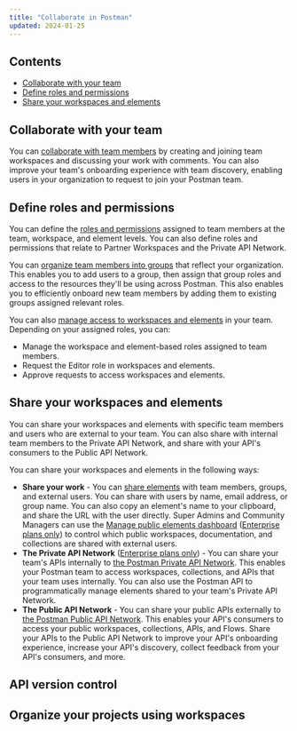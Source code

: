 ```yaml
---
title: "Collaborate in Postman"
updated: 2024-01-25
---
```


<!-- https://www.postman.com/api-platform/api-collaboration/ -->

## Contents

* [Collaborate with your team](#collaborate-with-your-team)
* [Define roles and permissions](#define-roles-and-permissions)
* [Share your workspaces and elements](#share-your-workspaces-and-elements)

## Collaborate with your team

You can [collaborate with team members](/docs/collaborating-in-postman/working-with-your-team/collaboration-overview/) by creating and joining team workspaces and discussing your work with comments. You can also improve your team's onboarding experience with team discovery, enabling users in your organization to request to join your Postman team.

## Define roles and permissions

You can define the [roles and permissions](/docs/collaborating-in-postman/roles-and-permissions/) assigned to team members at the team, workspace, and element levels. You can also define roles and permissions that relate to Partner Workspaces and the Private API Network.

You can [organize team members into groups](/docs/collaborating-in-postman/user-groups/) that reflect your organization. This enables you to add users to a group, then assign that group roles and access to the resources they'll be using across Postman. This also enables you to efficiently onboard new team members by adding them to existing groups assigned relevant roles.

You can also [manage access to workspaces and elements](/docs/collaborating-in-postman/requesting-access-to-elements/) in your team. Depending on your assigned roles, you can:

* Manage the workspace and element-based roles assigned to team members.
* Request the Editor role in workspaces and elements.
* Approve requests to access workspaces and elements.

<!-- include Define roles, Manage user groups, workspace/element based roles -->

## Share your workspaces and elements

You can share your workspaces and elements with specific team members and users who are external to your team. You can also share with internal team members to the Private API Network, and share with your API's consumers to the Public API Network.

You can share your workspaces and elements in the following ways:

* **Share your work** - You can [share elements](/docs/collaborating-in-postman/sharing/) with team members, groups, and external users. You can share with users by name, email address, or group name. You can also copy an element's name to your clipboard, and share the URL with the user directly. Super Admins and Community Managers can use the [Manage public elements dashboard](/docs/collaborating-in-postman/manage-public-elements/) ([Enterprise plans only](https://www.postman.com/pricing)) to control which public workspaces, documentation, and collections are shared with external users.
* **The Private API Network** ([Enterprise plans only](https://www.postman.com/pricing)) - You can share your team's APIs internally to [the Postman Private API Network](/docs/collaborating-in-postman/private-api-network/adding-private-network/). This enables your Postman team to access workspaces, collections, and APIs that your team uses internally. You can also use the Postman API to programmatically manage elements shared to your team's Private API Network.
* **The Public API Network** - You can share your public APIs externally to [the Postman Public API Network](/docs/collaborating-in-postman/public-api-network/public-api-network-overview/). This enables your API's consumers to access your public workspaces, collections, APIs, and Flows. Share your APIs to the Public API Network to improve your API's onboarding experience, increase your API's discovery, collect feedback from your API's consumers, and more.

## API version control

## Organize your projects using workspaces
